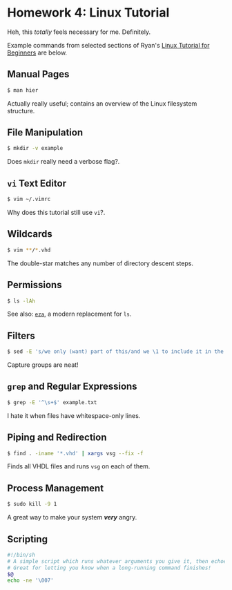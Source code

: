 # Homework 4: Linux Tutorial

Heh, this *totally* feels necessary for me. Definitely.

Example commands from selected sections of Ryan's [Linux Tutorial for Beginners](https://ryanstutorials.net/linuxtutorial) are below.


## Manual Pages

```sh
$ man hier
```

Actually really useful; contains an overview of the Linux filesystem structure.


## File Manipulation

```sh
$ mkdir -v example
```

Does `mkdir` really need a verbose flag?.


## `vi` Text Editor

```sh
$ vim ~/.vimrc
```

Why does this tutorial still use `vi`?.


## Wildcards

```sh
$ vim **/*.vhd
```

The double-star matches any number of directory descent steps.


## Permissions

```sh
$ ls -lAh
```

See also: [`eza`](https://github.com/eza-community/eza), a modern replacement for `ls`.


## Filters

```sh
$ sed -E 's/we only (want) part of this/and we \1 to include it in the result/g'
```

Capture groups are neat!


## `grep` and Regular Expressions

```sh
$ grep -E '^\s+$' example.txt
```

I hate it when files have whitespace-only lines.


## Piping and Redirection

```sh
$ find . -iname '*.vhd' | xargs vsg --fix -f
```

Finds all VHDL files and runs `vsg` on each of them.


## Process Management

```sh
$ sudo kill -9 1
```

A great way to make your system ***very*** angry.


## Scripting

```sh
#!/bin/sh
# A simple script which runs whatever arguments you give it, then echoes the bell character.
# Great for letting you know when a long-running command finishes!
$@
echo -ne '\007'
```
